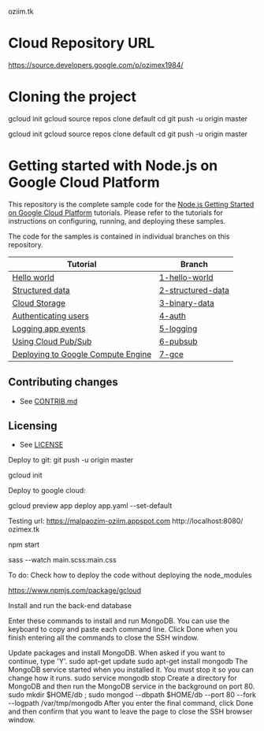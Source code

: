 oziim.tk

# Cloud Repository URL
https://source.developers.google.com/p/ozimex1984/

# Cloning the project

gcloud init
gcloud source repos clone default <local-directory>
cd <local-directory>
git push -u origin master

gcloud init
gcloud source repos clone default <local-directory>
cd <local-directory>
git push -u origin master


# Getting started with Node.js on Google Cloud Platform

This repository is the complete sample code for the [Node.js Getting Started on Google Cloud Platform](http://cloud.google.com/nodejs/getting-started) tutorials. Please refer to the tutorials for instructions on configuring, running, and deploying these samples.

The code for the samples is contained in individual branches on this repository.

Tutorial | Branch
---------|-------
[Hello world](https://cloud.google.com/nodejs/getting-started/hello-world) | [1-hello-world](https://github.com/GoogleCloudPlatform/nodejs-getting-started/tree/1-hello-world)
[Structured data](https://cloud.google.com/nodejs/getting-started/using-structured-data) | [2-structured-data](https://github.com/GoogleCloudPlatform/nodejs-getting-started/tree/2-structured-data)
[Cloud Storage](https://cloud.google.com/nodejs/getting-started/using-cloud-storage) | [3-binary-data](https://github.com/GoogleCloudPlatform/nodejs-getting-started/tree/3-binary-data)
[Authenticating users](https://cloud.google.com/nodejs/getting-started/authenticate-users) | [4-auth](https://github.com/GoogleCloudPlatform/nodejs-getting-started/tree/4-auth)
[Logging app events](https://cloud.google.com/nodejs/getting-started/logging-application-events) | [5-logging](https://github.com/GoogleCloudPlatform/nodejs-getting-started/tree/5-logging)
[Using Cloud Pub/Sub](https://cloud.google.com/nodejs/getting-started/using-pub-sub) | [6-pubsub](https://github.com/GoogleCloudPlatform/nodejs-getting-started/tree/6-pubsub)
[Deploying to Google Compute Engine](https://cloud.google.com/nodejs/getting-started/run-on-compute-engine) | [7-gce](https://github.com/GoogleCloudPlatform/nodejs-getting-started/tree/7-gce)

## Contributing changes

* See [CONTRIB.md](CONTRIB.md)


## Licensing

* See [LICENSE](LICENSE)

Deploy to git:
git push -u origin master



gcloud init

Deploy to google cloud:

gcloud preview app deploy app.yaml --set-default


Testing url:
https://malpaozim-oziim.appspot.com
http://localhost:8080/
ozimex.tk

npm start


sass --watch main.scss:main.css


To do:
Check how to deploy the code without deploying the node_modules


https://www.npmjs.com/package/gcloud



Install and run the back-end database

Enter these commands to install and run MongoDB. You can use the keyboard to copy and paste each command line. Click Done when you finish entering all the commands to close the SSH window.

Update packages and install MongoDB. When asked if you want to continue, type 'Y'.
sudo apt-get update
sudo apt-get install mongodb
The MongoDB service started when you installed it. You must stop it so you can change how it runs.
sudo service mongodb stop
Create a directory for MongoDB and then run the MongoDB service in the background on port 80.
sudo mkdir $HOME/db ; sudo mongod --dbpath $HOME/db --port 80 --fork --logpath /var/tmp/mongodb
After you enter the final command, click Done and then confirm that you want to leave the page to close the SSH browser window.




